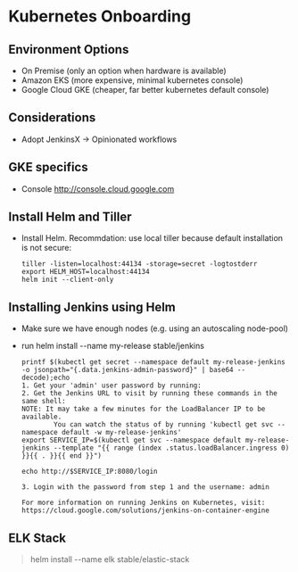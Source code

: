 # Kubernetes Onboarding

## Environment Options

* On Premise (only an option when hardware is available)
* Amazon EKS (more expensive, minimal kubernetes console)
* Google Cloud GKE (cheaper, far better kubernetes default console)

## Considerations

* Adopt JenkinsX -> Opinionated workflows

## GKE specifics

* Console http://console.cloud.google.com

## Install Helm and Tiller

* Install Helm. Recommdation: use local tiller because default installation is not secure: 
    ```
    tiller -listen=localhost:44134 -storage=secret -logtostderr
    export HELM_HOST=localhost:44134
    helm init --client-only
    ```

## Installing Jenkins using Helm

* Make sure we have enough nodes (e.g. using an autoscaling node-pool)

* run helm install --name my-release stable/jenkins

    ```
    printf $(kubectl get secret --namespace default my-release-jenkins -o jsonpath="{.data.jenkins-admin-password}" | base64 --decode);echo
    1. Get your 'admin' user password by running:
    2. Get the Jenkins URL to visit by running these commands in the same shell:
    NOTE: It may take a few minutes for the LoadBalancer IP to be available.
            You can watch the status of by running 'kubectl get svc --namespace default -w my-release-jenkins'
    export SERVICE_IP=$(kubectl get svc --namespace default my-release-jenkins --template "{{ range (index .status.loadBalancer.ingress 0) }}{{ . }}{{ end }}")

    echo http://$SERVICE_IP:8080/login

    3. Login with the password from step 1 and the username: admin

    For more information on running Jenkins on Kubernetes, visit:
    https://cloud.google.com/solutions/jenkins-on-container-engine
    ```

## ELK Stack

> helm install --name elk stable/elastic-stack

